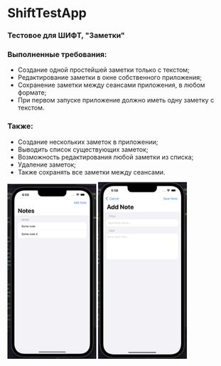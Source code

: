 # ShiftTestApp

### Тестовое для ШИФТ, "Заметки"

### Выполненные требования:
- Создание одной простейшей заметки только с текстом;
- Редактирование заметки в окне собственного приложения;
- Сохранение заметки между сеансами приложения, в любом формате;
- При первом запуске приложение должно иметь одну заметку с текстом.

### Также:
- Создание нескольких заметок в приложении;
- Выводить список существующих заметок;
- Возможность редактирования любой заметки из списка;
- Удаление заметок;
- Также сохранять все заметки между сеансами.

<div align="left">

  <img src="https://github.com/nu-shtosh/ShiftTestApp/blob/main/Screens/Notes.png" width="200"/>
  <img src="https://github.com/nu-shtosh/ShiftTestApp/blob/main/Screens/Add Note.png" width="200"/>

</div>
